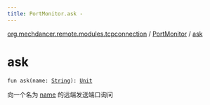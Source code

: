 ```yaml
---
title: PortMonitor.ask - 
---
```


[org.mechdancer.remote.modules.tcpconnection](../index.html) / [PortMonitor](index.html) / [ask](./ask.html)

# ask

`fun ask(name: `[`String`](https://kotlinlang.org/api/latest/jvm/stdlib/kotlin/-string/index.html)`): `[`Unit`](https://kotlinlang.org/api/latest/jvm/stdlib/kotlin/-unit/index.html)

向一个名为 [name](ask.html#org.mechdancer.remote.modules.tcpconnection.PortMonitor$ask(kotlin.String)/name) 的远端发送端口询问

